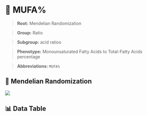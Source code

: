 # 🧪 MUFA%

> **Root:** Mendelian Randomization

> **Group:** Ratio  

> **Subgroup:** acid ratios

> **Phenotype:** Monounsaturated Fatty Acids to Total-Fatty Acids percentage  

> **Abbreviations:** `MUFA%`

## 🧬 Mendelian Randomization  

<img src="/MR/Figures/Inverse/MUFAbaifenhao.png"/>


## 📊 Data Table


<CsvTableMRI src="/public/MR/Data/Inverse/MUFAbaifenhao.csv"/>
